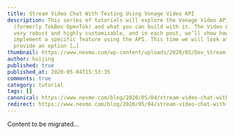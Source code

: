 ```yaml
---
title: Stream Video Chat With Texting Using Vonage Video API
description: This series of tutorials will explore the Vonage Video API
  (formerly TokBox OpenTok) and what you can build with it. The Video API is
  very robust and highly customizable, and in each post, we’ll show how to
  implement a specific feature using the API. This time we will look at how to
  provide an option […]
thumbnail: https://www.nexmo.com/wp-content/uploads/2020/05/Dev_Stream-Video_Texting_1200x600.png
author: huijing
published: true
published_at: 2020-05-04T15:53:35
comments: true
category: tutorial
tags: []
canonical: https://www.nexmo.com/blog/2020/05/04/stream-video-chat-with-texting-using-vonage-video-api-dr
redirect: https://www.nexmo.com/blog/2020/05/04/stream-video-chat-with-texting-using-vonage-video-api-dr
---
```

Content to be migrated...